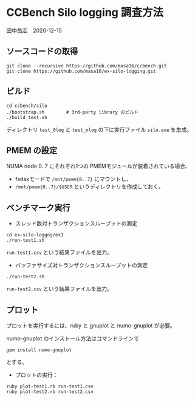 # CCBench Silo logging 調査方法
田中昌宏　2020-12-15

## ソースコードの取得

```
git clone --recursive https://github.com/masa16/ccbench.git
git clone https://github.com/masa16/ex-silo-logging.git
```

## ビルド

```
cd ccbench/silo
./bootstrap.sh        # 3rd-party library のビルド
./build_test.sh
```

ディレクトリ `test_0log` と `test_nlog` の下に実行ファイル `silo.exe` を生成。

## PMEM の設定

NUMA node 0..7 にそれぞれ1つの PMEMモジュールが装着されている場合、
* fsdaxモードで `/mnt/pmem{0..7}` にマウントし、
* `/mnt/pmem{0..7}/$USER` というディレクトリを作成しておく。

## ベンチマーク実行

* スレッド数対トランザクションスループットの測定

```
cd ex-silo-loggng/ex1
./run-test1.sh
```

`run-test1.csv` という結果ファイルを出力。

* バッファサイズ対トランザクションスループットの測定

```
./run-test2.sh
```

`run-test2.csv` という結果ファイルを出力。

## プロット

プロットを実行するには、ruby と gnuplot と numo-gnuplot が必要。

numo-gnuplot のインストール方法はコマンドラインで

```
gem install numo-gnuplot
```

とする。

* プロットの実行：

```
ruby plot-test1.rb run-test1.csv
ruby plot-test2.rb run-test2.csv
```
